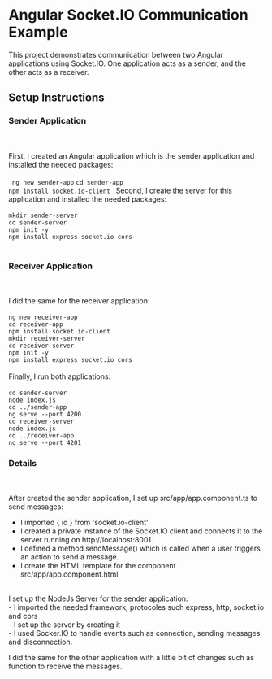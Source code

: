 # Angular Socket.IO Communication Example

This project demonstrates communication between two Angular applications using Socket.IO. One application acts as a sender, and the other acts as a receiver.

## Setup Instructions

### Sender Application
<br><br>
First, I created an Angular application which is the sender application and installed the needed packages:
<br><br>
` ng new sender-app`
`cd sender-app `<br>
`npm install socket.io-client `
Second, I create the server for this application and installed the needed packages:
<br><br>
`mkdir sender-server` <br>
`cd sender-server` <br>
`npm init -y` <br>
`npm install express socket.io cors` <br>
<br>
### Receiver Application
<br><br>
I did the same for the receiver application:
<br><br> 
`ng new receiver-app` <br>
`cd receiver-app` <br>
`npm install socket.io-client` <br>
`mkdir receiver-server` <br>
`cd receiver-server` <br>
`npm init -y` <br>
`npm install express socket.io cors`
<br><br>
Finally, I run both applications: <br>
<br>
`cd sender-server` <br>
`node index.js` <br>
`cd ../sender-app` <br>
`ng serve --port 4200` <br>
`cd receiver-server` <br>
`node index.js` <br>
`cd ../receiver-app` <br>
`ng serve --port 4201` 
<br>
### Details
<br><br>
After created the sender application, I set up src/app/app.component.ts to send messages: <br>
- I imported { io } from 'socket.io-client' <br>
- I created a private instance of the Socket.IO client and connects it to the server running on http://localhost:8001. <br>
- I defined a method sendMessage() which is called when a user triggers an action to send a message. <br>
- I create the HTML template for the component src/app/app.component.html <br>
<br>
I set up the NodeJs Server for the sender application:<br>
- I imported the needed framework, protocoles such express, http, socket.io and cors <br>
- I set up the server by creating it <br>
- I used Socker.IO to handle events such as connection, sending messages and disconnection. <br>

I did the same for the other application with a little bit of changes such as function to receive the messages.
